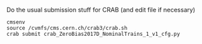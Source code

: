 Do the usual submission stuff for CRAB (and edit file if necessary)
```
cmsenv
source /cvmfs/cms.cern.ch/crab3/crab.sh
crab submit crab_ZeroBias2017D_NominalTrains_1_v1_cfg.py
```

